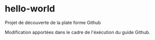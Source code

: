 # hello-world
Projet de découverte de la plate forme Github

Modification apportées dans le cadre de l'éxécution du guide Github.
